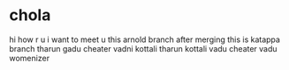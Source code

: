 # chola
hi how r u
i want to  meet u
this arnold branch after merging
this is katappa branch
tharun gadu cheater vadni kottali
tharun kottali vadu cheater
vadu womenizer



